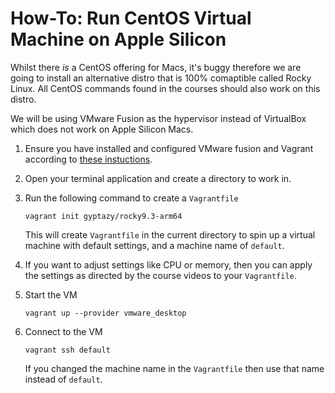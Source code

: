 # How-To: Run CentOS Virtual Machine on Apple Silicon

Whilst there *is* a CentOS offering for Macs, it's buggy therefore we are going to install an alternative distro that is 100% comaptible called Rocky Linux. All CentOS commands found in the courses should also work on this distro.

We will be using VMware Fusion as the hypervisor instead of VirtualBox which does not work on Apple Silicon Macs.

1. Ensure you have installed and configured VMware fusion and Vagrant according to [these instuctions](./vmware-fusion.md).
1. Open your terminal application and create a directory to work in.
1. Run the following command to create a `Vagrantfile`
    ```
    vagrant init gyptazy/rocky9.3-arm64
    ```

    This will create `Vagrantfile` in the current directory to spin up a virtual machine with default settings, and a machine name of `default`.
1. If you want to adjust settings like CPU or memory, then you can apply the settings as directed by the course videos to your `Vagrantfile`.
1. Start the VM
    ```
    vagrant up --provider vmware_desktop
    ```
1. Connect to the VM
    ```
    vagrant ssh default
    ```

    If you changed the machine name in the `Vagrantfile` then use that name instead of `default`.